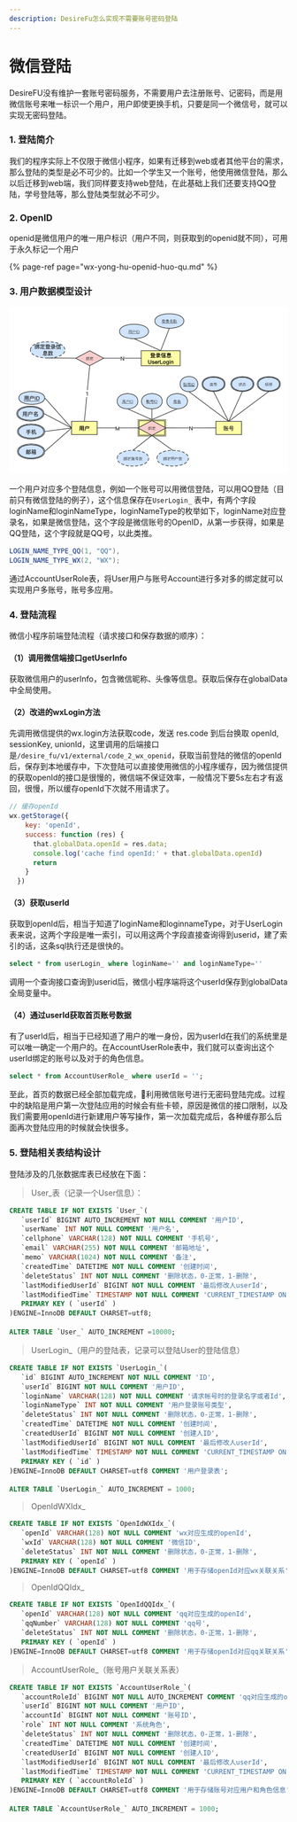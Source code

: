 ```yaml
---
description: DesireFu怎么实现不需要账号密码登陆
---
```


# 微信登陆

DesireFU没有维护一套账号密码服务，不需要用户去注册账号、记密码，而是用微信账号来唯一标识一个用户，用户即使更换手机，只要是同一个微信号，就可以实现无密码登陆。

### 1. 登陆简介

我们的程序实际上不仅限于微信小程序，如果有迁移到web或者其他平台的需求，那么登陆的类型是必不可少的。比如一个学生又一个账号，他使用微信登陆，那么以后迁移到web端，我们同样要支持web登陆，在此基础上我们还要支持QQ登陆，学号登陆等，那么登陆类型就必不可少。



### 2. OpenID

openid是微信用户的唯一用户标识（用户不同，则获取到的openid就不同），可用于永久标记一个用户

{% page-ref page="wx-yong-hu-openid-huo-qu.md" %}

### 3. 用户数据模型设计

![&#x7528;&#x6237;&#x6A21;&#x578B;](../../.gitbook/assets/image%20%2829%29.png)

一个用户对应多个登陆信息，例如一个账号可以用微信登陆，可以用QQ登陆（目前只有微信登陆的例子），这个信息保存在`UserLogin_` 表中，有两个字段loginName和loginNameType，loginNameType的枚举如下，loginName对应登录名，如果是微信登陆，这个字段是微信账号的OpenID，从第一步获得，如果是QQ登陆，这个字段就是QQ号，以此类推。

```java
LOGIN_NAME_TYPE_QQ(1, "QQ"),
LOGIN_NAME_TYPE_WX(2, "WX");
```

通过AccountUserRole表，将User用户与账号Account进行多对多的绑定就可以实现用户多账号，账号多应用。

### 4. 登陆流程

微信小程序前端登陆流程（请求接口和保存数据的顺序）：

#### （1）调用微信端接口getUserInfo

获取微信用户的userInfo，包含微信昵称、头像等信息。获取后保存在globalData中全局使用。

#### （2）改进的wxLogin方法

先调用微信提供的wx.login方法获取code，发送 res.code 到后台换取 openId, sessionKey, unionId，这里调用的后端接口是`/desire_fu/v1/external/code_2_wx_openid`，获取当前登陆的微信的openId后，保存到本地缓存中，下次登陆可以直接使用微信的小程序缓存，因为微信提供的获取openId的接口是很慢的，微信端不保证效率，一般情况下要5s左右才有返回，很慢，所以缓存openId下次就不用请求了。

```javascript
// 缓存openId
wx.getStorage({
    key: 'openId',
    success: function (res) {
      that.globalData.openId = res.data;
      console.log('cache find openId:' + that.globalData.openId)
      return
    }
  })
```

#### （3）获取userId

获取到openId后，相当于知道了loginName和loginnameType，对于UserLogin表来说，这两个字段是唯一索引，可以用这两个字段直接查询得到userid，建了索引的话，这条sql执行还是很快的。

```sql
select * from userLogin_ where loginName='' and loginNameType=''
```

调用一个查询接口查询到userid后，微信小程序端将这个userId保存到globalData全局变量中。

#### （4）通过userId获取首页账号数据

有了userId后，相当于已经知道了用户的唯一身份，因为userId在我们的系统里是可以唯一确定一个用户的。在AccountUserRole表中，我们就可以查询出这个userId绑定的账号以及对于的角色信息。

```sql
select * from AccountUserRole_ where userId = '';
```

至此，首页的数据已经全部加载完成，利用微信账号进行无密码登陆完成。过程中的缺陷是用户第一次登陆应用的时候会有些卡顿，原因是微信的接口限制，以及我们需要用openId进行新建用户等写操作，第一次加载完成后，各种缓存那么后面再次登陆应用的时候就会快很多。

### 5. 登陆相关表结构设计

登陆涉及的几张数据库表已经放在下面：

> User\_表（记录一个User信息）：

```sql
CREATE TABLE IF NOT EXISTS `User_`(
   `userId` BIGINT AUTO_INCREMENT NOT NULL COMMENT '用户ID',
   `userName` INT NOT NULL COMMENT '用户名',
   `cellphone` VARCHAR(128) NOT NULL COMMENT '手机号',
   `email` VARCHAR(255) NOT NULL COMMENT '邮箱地址',
   `memo` VARCHAR(1024) NOT NULL COMMENT '备注',
   `createdTime` DATETIME NOT NULL COMMENT '创建时间',
   `deleteStatus` INT NOT NULL COMMENT '删除状态，0-正常，1-删除',
   `lastModifiedUserId` BIGINT NOT NULL COMMENT '最后修改人userId',
   `lastModifiedTime` TIMESTAMP NOT NULL COMMENT 'CURRENT_TIMESTAMP ON UPDATE CURRENT_TIMESTAMP',
   PRIMARY KEY ( `userId` )
)ENGINE=InnoDB DEFAULT CHARSET=utf8;

ALTER TABLE `User_` AUTO_INCREMENT =10000;
```

> UserLogin\_（用户的登陆表，记录可以登陆User的登陆信息）

```sql
CREATE TABLE IF NOT EXISTS `UserLogin_`(
   `id` BIGINT AUTO_INCREMENT NOT NULL COMMENT 'ID',
   `userId` BIGINT NOT NULL COMMENT '用户ID',
   `loginName` VARCHAR(128) NOT NULL COMMENT '请求帐号时的登录名字或者Id',
   `loginNameType` INT NOT NULL COMMENT '用户登录账号类型',
   `deleteStatus` INT NOT NULL COMMENT '删除状态，0-正常，1-删除',
   `createdTime` DATETIME NOT NULL COMMENT '创建时间',
   `createdUserId` BIGINT NOT NULL COMMENT '创建人ID',
   `lastModifiedUserId` BIGINT NOT NULL COMMENT '最后修改人userId',
   `lastModifiedTime` TIMESTAMP NOT NULL COMMENT 'CURRENT_TIMESTAMP ON UPDATE CURRENT_TIMESTAMP',
   PRIMARY KEY ( `id` )
)ENGINE=InnoDB DEFAULT CHARSET=utf8 COMMENT '用户登录表';

ALTER TABLE `UserLogin_` AUTO_INCREMENT = 1000;
```

> OpenIdWXIdx\_

```sql
CREATE TABLE IF NOT EXISTS `OpenIdWXIdx_`(
   `openId` VARCHAR(128) NOT NULL COMMENT 'wx对应生成的openId',
   `wxId` VARCHAR(128) NOT NULL COMMENT '微信ID',
   `deleteStatus` INT NOT NULL COMMENT '删除状态，0-正常，1-删除',
   PRIMARY KEY ( `openId` )
)ENGINE=InnoDB DEFAULT CHARSET=utf8 COMMENT '用于存储openId对应wx关联关系';
```

> OpenIdQQIdx\_

```sql
CREATE TABLE IF NOT EXISTS `OpenIdQQIdx_`(
   `openId` VARCHAR(128) NOT NULL COMMENT 'qq对应生成的openId',
   `qqNumber` VARCHAR(128) NOT NULL COMMENT 'qq号',
   `deleteStatus` INT NOT NULL COMMENT '删除状态，0-正常，1-删除',
   PRIMARY KEY ( `openId` )
)ENGINE=InnoDB DEFAULT CHARSET=utf8 COMMENT '用于存储openId对应qq关联关系'; 
```

> AccountUserRole\_（账号用户关联关系表）

```sql
CREATE TABLE IF NOT EXISTS `AccountUserRole_`(
   `accountRoleId` BIGINT NOT NULL AUTO_INCREMENT COMMENT 'qq对应生成的openId',
   `userId` BIGINT NOT NULL COMMENT '用户ID',
   `accountId` BIGINT NOT NULL COMMENT '账号ID',
   `role` INT NOT NULL COMMENT '系统角色',
   `deleteStatus` INT NOT NULL COMMENT '删除状态，0-正常，1-删除',
   `createdTime` DATETIME NOT NULL COMMENT '创建时间',
   `createdUserId` BIGINT NOT NULL COMMENT '创建人ID',
   `lastModifiedUserId` BIGINT NOT NULL COMMENT '最后修改人userId',
   `lastModifiedTime` TIMESTAMP NOT NULL COMMENT 'CURRENT_TIMESTAMP ON UPDATE CURRENT_TIMESTAMP',
   PRIMARY KEY ( `accountRoleId` )
)ENGINE=InnoDB DEFAULT CHARSET=utf8 COMMENT '用于存储账号对应用户和角色信息';

ALTER TABLE `AccountUserRole_` AUTO_INCREMENT = 1000;
```




